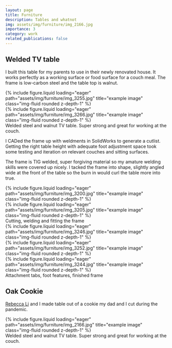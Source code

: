 ```yaml
---
layout: page
title: Furniture
description: Tables and whatnot
img: assets/img/furniture/img_2166.jpg
importance: 3
category: work
related_publications: false
---
```


## Welded TV table

I built this table for my parents to use in their newly renovated house. It works perfectly as a working surface or food surface for a couch meal. The frame is low-carbon steel and the table top is walnut.

<div class="row">
    <div class="col-sm mt-3 mt-md-0">
        {% include figure.liquid loading="eager" path="assets/img/furniture/img_3255.jpg" title="example image" class="img-fluid rounded z-depth-1" %}
    </div>
    <div class="col-sm mt-3 mt-md-0">
        {% include figure.liquid loading="eager" path="assets/img/furniture/img_3266.jpg" title="example image" class="img-fluid rounded z-depth-1" %}
    </div>
</div>
<div class="caption">
    Welded steel and walnut TV table. Super strong and great for working at the couch.
</div>

I CADed the frame up with weldments in SolidWorks to generate a cutlist. Getting the right table height with adequate foot adjustment space took some testing and iteration on relevant couches and sitting surfaces.

The frame is TIG welded, super forgiving material so my amature welding skills were covered up nicely. I tacked the frame into shape, slightly angled wide at the front of the table so the burn in would curl the table more into true.

<div class="row">
    <div class="col-sm mt-3 mt-md-0">
        {% include figure.liquid loading="eager" path="assets/img/furniture/img_3200.jpg" title="example image" class="img-fluid rounded z-depth-1" %}
    </div>
    <div class="col-sm mt-3 mt-md-0">
        {% include figure.liquid loading="eager" path="assets/img/furniture/img_3205.jpg" title="example image" class="img-fluid rounded z-depth-1" %}
    </div>
</div>
<div class="caption">
   Cutting, welding and fitting the frame
</div>

<div class="row">
    <div class="col-sm mt-3 mt-md-0">
        {% include figure.liquid loading="eager" path="assets/img/furniture/img_3246.jpg" title="example image" class="img-fluid rounded z-depth-1" %}
    </div>
    <div class="col-sm mt-3 mt-md-0">
        {% include figure.liquid loading="eager" path="assets/img/furniture/img_3252.jpg" title="example image" class="img-fluid rounded z-depth-1" %}
    </div>
    <div class="col-sm mt-3 mt-md-0">
        {% include figure.liquid loading="eager" path="assets/img/furniture/img_3244.jpg" title="example image" class="img-fluid rounded z-depth-1" %}
    </div>
</div>
<div class="caption">
    Attachment tabs, foot features, finished frame
</div>

## Oak Cookie

<a href="https://rebecca.li/">Rebecca Li</a> and I made table out of a cookie my dad and I cut during the pandemic.

<div class="row">
    <div class="col-sm mt-3 mt-md-0">
        {% include figure.liquid loading="eager" path="assets/img/furniture/img_2166.jpg" title="example image" class="img-fluid rounded z-depth-1" %}
    </div>
</div>
<div class="caption">
    Welded steel and walnut TV table. Super strong and great for working at the couch.
</div>
